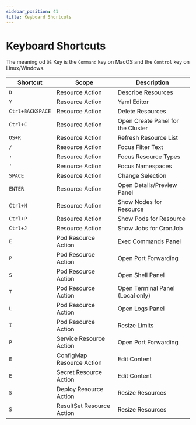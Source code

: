 ```yaml
---
sidebar_position: 41
title: Keyboard Shortcuts
---
```


# Keyboard Shortcuts

The meaning od `OS` Key is the `Command` key on MacOS and the `Control` key on Linux/Windows.

| Shortcut         | Scope                     | Description                      |
|------------------|---------------------------|----------------------------------|
| `D`              | Resource Action           | Describe Resources               |
| `Y`              | Resource Action           | Yaml Editor                      |
| `Ctrl+BACKSPACE` | Resource Action           | Delete Resources                 |
| `Ctrl+C`         | Resource Action           | Open Create Panel for the Cluster |
| `OS+R`           | Resource Action           | Refresh Resource List            |
| `/`              | Resource Action           | Focus Filter Text                |
| `:`              | Resource Action           | Focus Resource Types             | 
| `'`              | Resource Action           | Focus Namespaces                 | 
| `SPACE`          | Resource Action           | Change Selection                 |
| `ENTER`          | Resource Action           | Open Details/Preview Panel       |
| `Ctrl+N`         | Resource Action           | Show Nodes for Resource          |
| `Ctrl+P`         | Resource Action           | Show Pods for Resource           |
| `Ctrl+J`         | Resource Action           | Show Jobs for CronJob            |
| `E`              | Pod Resource Action       | Exec Commands Panel              |
| `P`              | Pod Resource Action       | Open Port Forwarding             |
| `S`              | Pod Resource Action       | Open Shell Panel                 |
| `T`              | Pod Resource Action       | Open Terminal Panel (Local only) |
| `L`              | Pod Resource Action       | Open Logs Panel                  |
| `I`              | Pod Resource Action       | Resize Limits                    |
| `P`              | Service Resource Action   | Open Port Forwarding             |
| `E`              | ConfigMap Resource Action | Edit Content                     |
| `E`              | Secret Resource Action    | Edit Content                     |
| `S`              | Deploy Resource Action    | Resize Resources                 |
| `S`              | ResultSet Resource Action | Resize Resources                 |

